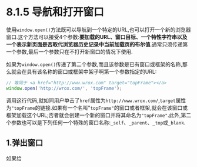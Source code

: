 # 8.1.5 导航和打开窗口

使用`window.open()`方法既可以导航到一个特定的URL,也可以打开一个新的浏览器窗口.这个方法可以接受4个参数:**要加载的URL、窗口目标、一个特性字符串以及一个表示新页面是否取代浏览器历史记录中当前加载页的布尔值**.通常只须传递第一个参数,最后一个参数只在不打开新窗口的情况下使用.

如果为`window.open()`传递了第二个参数,而且该参数是已有窗口或框架的名称,那么就会在具有该名称的窗口或框架中架子啊第一个参数指定的URL:

``` js .line-numbers
// 等同于 <a href="http://www.wrox.com" target="topFrame"></a>
window.open('http://wrox.com/', 'topFrame');
```

调用这行代码,就如同用户单击了`href`属性为`http://www.wrox.com/`,`target`属性为`"topFrame`的链接.如果有一个名叫"`topFrame"`的窗口或者框架,就会在该窗口或框架加载这个URL;否者就会创建一个新的窗口并将其命名为`"topFrame"`.此外,第二个参数也可以是下列任何一个特殊的窗口名称:`_self`、`_parent`、`_top`或`_blank`.

## 1.弹出窗口

如果给

